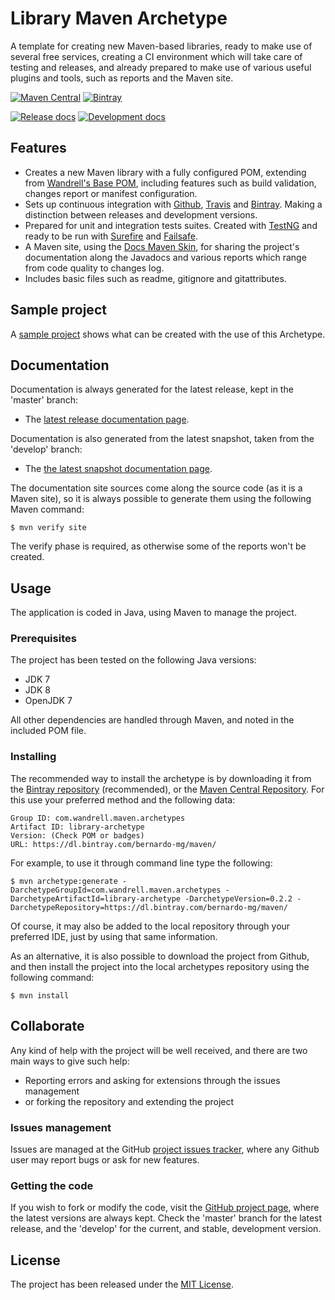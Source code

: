 # Library Maven Archetype

A template for creating new Maven-based libraries, ready to make use of several free services, creating a CI environment which will take care of testing and releases, and already prepared to make use of various useful plugins and tools, such as reports and the Maven site.

[![Maven Central](https://img.shields.io/maven-central/v/com.wandrell.maven.archetypes/library-archetype.svg)][maven-repo]
[![Bintray](https://api.bintray.com/packages/bernardo-mg/maven/library-maven-archetype/images/download.svg)][bintray-repo]

[![Release docs](https://img.shields.io/badge/docs-release-blue.svg)][site-release]
[![Development docs](https://img.shields.io/badge/docs-develop-blue.svg)][site-develop]

## Features

- Creates a new Maven library with a fully configured POM, extending from [Wandrell's Base POM][base-pom], including features such as build validation, changes report or manifest configuration.
- Sets up continuous integration with [Github][github], [Travis][travis] and [Bintray][bintray]. Making a distinction between releases and development versions.
- Prepared for unit and integration tests suites. Created with [TestNG][testng] and ready to be run with [Surefire][surefire] and [Failsafe][failsafe].
- A Maven site, using the [Docs Maven Skin][docs-skin], for sharing the project's documentation along the Javadocs and various reports which range from code quality to changes log.
- Includes basic files such as readme, gitignore and gitattributes.

## Sample project

A [sample project][sample-project] shows what can be created with the use of this Archetype.

## Documentation

Documentation is always generated for the latest release, kept in the 'master' branch:

- The [latest release documentation page][site-release].

Documentation is also generated from the latest snapshot, taken from the 'develop' branch:

- The [the latest snapshot documentation page][site-develop].

The documentation site sources come along the source code (as it is a Maven site), so it is always possible to generate them using the following Maven command:

```
$ mvn verify site
```

The verify phase is required, as otherwise some of the reports won't be created.

## Usage

The application is coded in Java, using Maven to manage the project.

### Prerequisites

The project has been tested on the following Java versions:
* JDK 7
* JDK 8
* OpenJDK 7

All other dependencies are handled through Maven, and noted in the included POM file.

### Installing

The recommended way to install the archetype is by downloading it from the [Bintray repository][bintray-repo] (recommended), or the [Maven Central Repository][maven-repo]. For this use your preferred method and the following data:

```
Group ID: com.wandrell.maven.archetypes
Artifact ID: library-archetype
Version: (Check POM or badges)
URL: https://dl.bintray.com/bernardo-mg/maven/
```

For example, to use it through command line type the following:

```
$ mvn archetype:generate -DarchetypeGroupId=com.wandrell.maven.archetypes -DarchetypeArtifactId=library-archetype -DarchetypeVersion=0.2.2 -DarchetypeRepository=https://dl.bintray.com/bernardo-mg/maven/
```

Of course, it may also be added to the local repository through your preferred IDE, just by using that same information.

As an alternative, it is also possible to download the project from Github, and then install the project into the local archetypes repository using the following command:

```
$ mvn install
```

## Collaborate

Any kind of help with the project will be well received, and there are two main ways to give such help:

- Reporting errors and asking for extensions through the issues management
- or forking the repository and extending the project

### Issues management

Issues are managed at the GitHub [project issues tracker][issues], where any Github user may report bugs or ask for new features.

### Getting the code

If you wish to fork or modify the code, visit the [GitHub project page][scm], where the latest versions are always kept. Check the 'master' branch for the latest release, and the 'develop' for the current, and stable, development version.

## License
The project has been released under the [MIT License][license].

[bintray-repo]: https://bintray.com/bernardo-mg/maven/library-maven-archetype/view
[sample-project]: https://github.com/Bernardo-MG/library-maven-archetype-example
[maven-repo]: http://mvnrepository.com/artifact/com.wandrell.archetypes/library-archetype
[testng]: http://testng.org
[issues]: https://github.com/Bernardo-MG/library-maven-archetype/issues
[license]: http://www.opensource.org/licenses/mit-license.php
[scm]: http://github.com/Bernardo-MG/library-maven-archetype
[site-develop]: http://docs.wandrell.com/development/maven/library-maven-archetype
[site-release]: http://docs.wandrell.com/maven/library-maven-archetype

[docs-skin]: https://github.com/Bernardo-MG/docs-maven-skin
[base-pom]: https://github.com/Bernardo-MG/base-pom

[github]: https://github.com/
[bintray]: https://bintray.com/
[travis]: https://travis-ci.org

[surefire]: https://maven.apache.org/surefire/maven-surefire-plugin/
[failsafe]: https://maven.apache.org/surefire/maven-failsafe-plugin/
